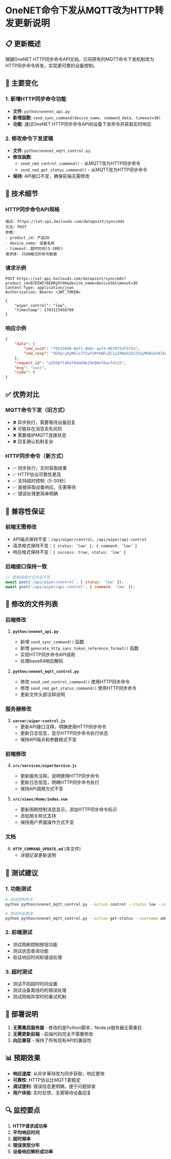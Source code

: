 # OneNET命令下发从MQTT改为HTTP转发更新说明

## 📋 更新概述

根据OneNET HTTP同步命令API文档，已将原有的MQTT命令下发机制改为HTTP同步命令转发，实现更可靠的设备控制。

## 🔧 主要变化

### 1. **新增HTTP同步命令功能**
- **文件**: `python/onenet_api.py`
- **新增函数**: `send_sync_command(device_name, command_data, timeout=30)`
- **功能**: 通过OneNET HTTP同步命令API向设备下发命令并获取实时响应

### 2. **修改命令下发逻辑**
- **文件**: `python/onenet_mqtt_control.py`
- **修改函数**: 
  - `send_cmd_control_command()` - 从MQTT改为HTTP同步命令
  - `send_cmd_get_status_command()` - 从MQTT改为HTTP同步命令
- **保持**: API接口不变，确保前端无需修改

## 🎯 技术细节

### HTTP同步命令API规格
```
端点: https://iot-api.heclouds.com/datapoint/synccmds
方法: POST
参数:
- product_id: 产品ID
- device_name: 设备名称  
- timeout: 超时时间(5-30秒)
请求体: JSON格式的命令数据
```

### 请求示例
```http
POST https://iot-api.heclouds.com/datapoint/synccmds?product_id=B7EEW578EbRg5Y4K&device_name=device3&timeout=30
Content-Type: application/json
Authorization: Bearer <JWT_TOKEN>

{
    "wiper_control": "low",
    "timestamp": 1703123456789
}
```

### 响应示例
```json
{
    "data": {
        "cmd_uuid": "f9115090-8ef1-4b0c-aaf4-0678754f575a",
        "cmd_resp": "dGhpcyUyMGlzJTIwY29tbWFuZC1yZXNwb25zZSUyMGNvbnRlbnQ="
    },
    "request_id": "a25087f46df04b69b29e90ef0acfd115",
    "msg": "succ",
    "code": 0
}
```

## ✅ 优势对比

### MQTT命令下发（旧方式）
- ❌ 异步执行，需要等待设备回复
- ❌ 可能存在消息丢失风险
- ❌ 需要维护MQTT连接状态
- ❌ 回复确认机制复杂

### HTTP同步命令（新方式）
- ✅ 同步执行，实时获取结果
- ✅ HTTP协议可靠性更高
- ✅ 支持超时控制（5-30秒）
- ✅ 直接获取设备响应，无需等待
- ✅ 错误处理更简单明确

## 🔄 兼容性保证

### 前端无需修改
- API端点保持不变：`/api/wiper/control`、`/api/wiper/api-control`
- 请求格式保持不变：`{ status: 'low' }`、`{ command: 'low' }`
- 响应格式保持不变：`{ success: true, status: 'low' }`

### 后端接口保持一致
```javascript
// 前端调用方式完全不变
await post('/api/wiper/control', { status: 'low' });
await post('/api/wiper/api-control', { command: 'low' });
```

## 📝 修改的文件列表

### 后端修改
1. **`python/onenet_api.py`**
   - 新增 `send_sync_command()` 函数
   - 新增 `generate_http_sync_token_reference_format()` 函数
   - 实现HTTP同步命令API调用
   - 处理base64响应解码

2. **`python/onenet_mqtt_control.py`**
   - 修改 `send_cmd_control_command()` 使用HTTP同步命令
   - 修改 `send_cmd_get_status_command()` 使用HTTP同步命令
   - 更新文件头部注释说明

### 服务器修改
3. **`server/wiper-control.js`**
   - 更新API接口注释，明确使用HTTP同步命令
   - 更新日志信息，显示HTTP同步命令执行状态
   - 保持API端点和参数格式不变

### 前端修改
4. **`src/services/wiperService.js`**
   - 更新服务注释，说明使用HTTP同步命令
   - 更新日志信息，明确HTTP同步命令执行
   - 保持API调用方式不变

5. **`src/views/Home/index.vue`**
   - 更新雨刷控制消息显示，添加HTTP同步命令标识
   - 添加相关样式支持
   - 保持用户界面操作方式不变

### 文档
6. **`HTTP_COMMAND_UPDATE.md`** (本文件)
   - 详细记录更新说明

## 🧪 测试建议

### 1. 功能测试
```bash
# 测试控制命令
python python/onenet_mqtt_control.py --action control --status low --username admin

# 测试状态查询
python python/onenet_mqtt_control.py --action get-status --username admin
```

### 2. 前端测试
- 测试雨刷控制按钮功能
- 测试状态查询功能
- 验证响应时间和错误处理

### 3. 超时测试
- 测试不同超时时间设置
- 测试设备离线时的错误处理
- 测试网络异常时的重试机制

## 🚀 部署说明

1. **无需重启服务器** - 修改的是Python脚本，Node.js服务器无需重启
2. **无需更新前端** - 前端代码完全不需要修改
3. **向后兼容** - 保持了所有现有API的兼容性

## 📊 预期效果

- **响应速度**: 从异步等待改为同步获取，响应更快
- **可靠性**: HTTP协议比MQTT更稳定
- **调试便利**: 错误信息更明确，便于问题排查
- **用户体验**: 实时反馈，无需等待设备回复

## 🔍 监控要点

1. **HTTP请求成功率**
2. **平均响应时间**
3. **超时频率**
4. **错误类型分布**
5. **设备响应解析成功率**
